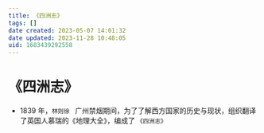 ```yaml
---
title: 《四洲志》
tags: []
date created: 2023-05-07 14:01:32
date updated: 2023-11-28 10:48:05
uid: 1683439292558
---
```


# 《四洲志》

- 1839 年，`林则徐 ` 广州禁烟期间，为了了解西方国家的历史与现状，组织翻译了英国人慕瑞的《地理大全》，编成了 `《四洲志》`
